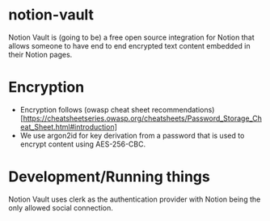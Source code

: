 # notion-vault

Notion Vault is (going to be) a free open source integration for Notion that allows someone to have end to end encrypted
text content embedded in their Notion pages.

# Encryption

* Encryption follows (owasp cheat sheet recommendations)[https://cheatsheetseries.owasp.org/cheatsheets/Password_Storage_Cheat_Sheet.html#introduction]
* We use argon2id for key derivation from a password that is used to encrypt content using AES-256-CBC.

# Development/Running things

Notion Vault uses clerk as the authentication provider with Notion being the 
only allowed social connection.





